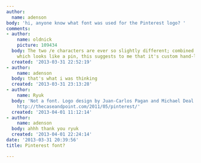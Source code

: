 ```yaml
---
author:
  name: adenson
body: 'hi, anyone know what font was used for the Pinterest logo? '
comments:
- author:
    name: oldnick
    picture: 109434
  body: The two /e characters are ever so slightly different; combined with the /P
    which looks like a pin, this suggests to me that it's custom hand-lettering.
  created: '2013-03-31 22:52:19'
- author:
    name: adenson
  body: that's what i was thinking
  created: '2013-03-31 23:13:28'
- author:
    name: Ryuk
  body: 'Not a font. Logo design by Juan-Carlos Pagan and Michael Deal: http://www.paganandsharp.com/work/#pinterest,
    http://thecaseandpoint.com/2011/05/pinterest/'
  created: '2013-04-01 11:12:14'
- author:
    name: adenson
  body: ahhh thank you ryuk
  created: '2013-04-01 22:24:14'
date: '2013-03-31 20:39:56'
title: Pinterest font?

---
```

